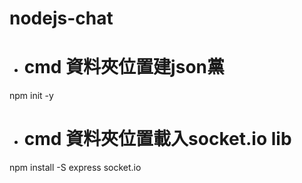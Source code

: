 # nodejs-chat

- # cmd 資料夾位置建json黨
npm init -y

- # cmd 資料夾位置載入socket.io lib
npm install -S express socket.io
